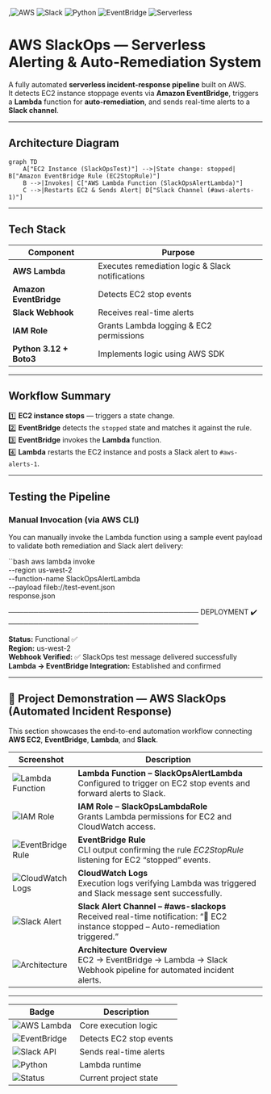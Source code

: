 ,![AWS](https://img.shields.io/badge/AWS-Lambda-orange?logo=amazon-aws)
![Slack](https://img.shields.io/badge/Slack-Integration-blue?logo=slack)
![Python](https://img.shields.io/badge/Python-3.12-blue?logo=python)
![EventBridge](https://img.shields.io/badge/EventBridge-Triggered-purple)
![Serverless](https://img.shields.io/badge/Serverless-Automation-success)

# AWS SlackOps — Serverless Alerting & Auto-Remediation System

A fully automated **serverless incident-response pipeline** built on AWS.  
It detects EC2 instance stoppage events via **Amazon EventBridge**, triggers a **Lambda** function for **auto-remediation**, and sends real-time alerts to a **Slack channel**.

---

## Architecture Diagram

```mermaid
graph TD
    A["EC2 Instance (SlackOpsTest)"] -->|State change: stopped| B["Amazon EventBridge Rule (EC2StopRule)"]
    B -->|Invokes| C["AWS Lambda Function (SlackOpsAlertLambda)"]
    C -->|Restarts EC2 & Sends Alert| D["Slack Channel (#aws-alerts-1)"]
```

---

## Tech Stack

| Component               | Purpose                                          |
| ----------------------- | ------------------------------------------------ |
| **AWS Lambda**          | Executes remediation logic & Slack notifications |
| **Amazon EventBridge**  | Detects EC2 stop events                          |
| **Slack Webhook**       | Receives real-time alerts                        |
| **IAM Role**            | Grants Lambda logging & EC2 permissions          |
| **Python 3.12 + Boto3** | Implements logic using AWS SDK                   |

---

## Workflow Summary

1️⃣ **EC2 instance stops** — triggers a state change.  
2️⃣ **EventBridge** detects the `stopped` state and matches it against the rule.  
3️⃣ **EventBridge** invokes the **Lambda** function.  
4️⃣ **Lambda** restarts the EC2 instance and posts a Slack alert to `#aws-alerts-1`.  

---

## Testing the Pipeline

### Manual Invocation (via AWS CLI)
You can manually invoke the Lambda function using a sample event payload to validate both remediation and Slack alert delivery:

``bash
aws lambda invoke \
  --region us-west-2 \
  --function-name SlackOpsAlertLambda \
  --payload fileb://test-event.json \
  response.json

──────────────────────────────────────
DEPLOYMENT ✔️
──────────────────────────────────────

**Status:** Functional ✅  
**Region:** us-west-2  
**Webhook Verified:** :white_check_mark: SlackOps test message delivered successfully  
**Lambda → EventBridge Integration:** Established and confirmed  

---

## 📸 Project Demonstration — AWS SlackOps (Automated Incident Response)

This section showcases the end-to-end automation workflow connecting **AWS EC2**, **EventBridge**, **Lambda**, and **Slack**.

| Screenshot | Description |
|-------------|--------------|
| ![Lambda Function](screenshots/01-lambda-function-dashboard.png) | **Lambda Function – SlackOpsAlertLambda**<br>Configured to trigger on EC2 stop events and forward alerts to Slack. |
| ![IAM Role](screenshots/02-iam-role-policy.png) | **IAM Role – SlackOpsLambdaRole**<br>Grants Lambda permissions for EC2 and CloudWatch access. |
| ![EventBridge Rule](screenshots/03-eventbridge-rule-cli-proof.png) | **EventBridge Rule**<br>CLI output confirming the rule *EC2StopRule* listening for EC2 “stopped” events. |
| ![CloudWatch Logs](screenshots/04-cloudwatch-log-stream.png) | **CloudWatch Logs**<br>Execution logs verifying Lambda was triggered and Slack message sent successfully. |
| ![Slack Alert](screenshots/05-slack-alert-message.png) | **Slack Alert Channel – #aws-slackops**<br>Received real-time notification: “:rotating_light: EC2 instance stopped – Auto-remediation triggered.” |
| ![Architecture](screenshots/06-architecture-diagram.png) | **Architecture Overview**<br>EC2 → EventBridge → Lambda → Slack Webhook pipeline for automated incident alerts. |

---


| Badge | Description |
|-------|--------------|
| ![AWS Lambda](https://img.shields.io/badge/AWS-Lambda-orange?logo=awslambda) | Core execution logic |
| ![EventBridge](https://img.shields.io/badge/AWS-EventBridge-blueviolet?logo=amazoneventbridge) | Detects EC2 stop events |
| ![Slack API](https://img.shields.io/badge/Slack-Webhook-4A154B?logo=slack) | Sends real-time alerts |
| ![Python](https://img.shields.io/badge/Python-3.12-blue?logo=python) | Lambda runtime |
| ![Status](https://img.shields.io/badge/Status-Active-success?style=flat) | Current project state |
